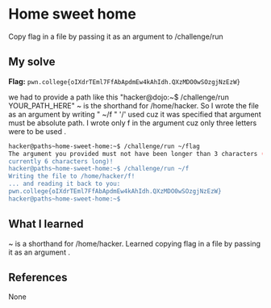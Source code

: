 # Home sweet home
Copy  flag in a file by passing it as an argument to /challenge/run

## My solve
**Flag:** `pwn.college{oIXdrTEml7FfAbApdmEw4kAhIdh.QXzMDO0wSOzgjNzEzW}`

we had to provide a path like this "hacker@dojo:~$ /challenge/run YOUR_PATH_HERE" 
~ is the shorthand for /home/hacker. 
So I wrote the file as an argument by writing " ~/f "
'/' used cuz it was specified that argument must be absolute path. 
I wrote only f in the argument cuz only three letters were to be used . 

```bash
hacker@paths~home-sweet-home:~$ /challenge/run ~/flag
The argument you provided must not have been longer than 3 characters (it's 
currently 6 characters long)!
hacker@paths~home-sweet-home:~$ /challenge/run ~/f
Writing the file to /home/hacker/f!
... and reading it back to you:
pwn.college{oIXdrTEml7FfAbApdmEw4kAhIdh.QXzMDO0wSOzgjNzEzW}
hacker@paths~home-sweet-home:~$ 

```

## What I learned
~ is a shorthand for /home/hacker.
Learned copying flag in a file by passing it as an argument .

## References
None
